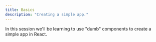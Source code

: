 ```yaml
---
title: Basics
description: "Creating a simple app."
---
```


In this session we'll be learning to use "dumb" components to create a simple app in React.
